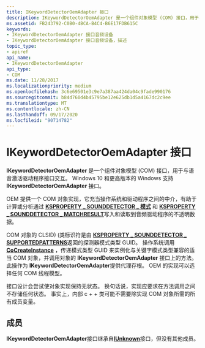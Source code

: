 ```yaml
---
title: IKeywordDetectorOemAdapter 接口
description: IKeywordDetectorOemAdapter 是一个组件对象模型 (COM) 接口，用于与语音激活驱动程序接口交互。 Windows 10 和更高版本的 Windows 支持 IKeywordDetectorOemAdapter 接口。
ms.assetid: FB243792-C0B0-4BCA-B4C4-B6E17FDB615C
keywords:
- IKeywordDetectorOemAdapter 接口音频设备
- IKeywordDetectorOemAdapter 接口音频设备，描述
topic_type:
- apiref
api_name:
- IKeywordDetectorOemAdapter
api_type:
- COM
ms.date: 11/28/2017
ms.localizationpriority: medium
ms.openlocfilehash: 3c6e69501e3c9e7a387aa424da04c9fade990176
ms.sourcegitcommit: b84d760d4b45795be12e625db1d5a4167dc2c9ee
ms.translationtype: MT
ms.contentlocale: zh-CN
ms.lasthandoff: 09/17/2020
ms.locfileid: "90714782"
---
```

# <a name="ikeyworddetectoroemadapter-interface"></a>IKeywordDetectorOemAdapter 接口


**IKeywordDetectorOemAdapter** 是一个组件对象模型 (COM) 接口，用于与语音激活驱动程序接口交互。 Windows 10 和更高版本的 Windows 支持 **IKeywordDetectorOemAdapter** 接口。

OEM 提供一个 COM 对象实现，它充当操作系统和驱动程序之间的中介，有助于计算或分析通过 [**KSPROPERTY \_ SOUNDDETECTOR \_ 模式**](ksproperty-sounddetector-patterns.md) 和 [**KSPROPERTY \_ SOUNDDETECTOR \_ MATCHRESULT**](ksproperty-sounddetector-matchresult.md)写入和读取到音频驱动程序的不透明数据。

COM 对象的 CLSID)  (类标识符是由 [**KSPROPERTY \_ SOUNDDETECTOR \_ SUPPORTEDPATTERNS**](ksproperty-sounddetector-supportedpatterns.md)返回的探测器模式类型 GUID。 操作系统调用 [**CoCreateInstance**](/windows/win32/api/combaseapi/nf-combaseapi-cocreateinstance) ，传递模式类型 GUID 来实例化与关键字模式类型兼容的适当 COM 对象，并调用对象的 **IKeywordDetectorOemAdapter** 接口上的方法。 此操作为 **IKeywordDetectorOemAdapter**提供代理存根。 OEM 的实现可以选择任何 COM 线程模型。

接口设计会尝试使对象实现保持无状态。 换句话说，实现应要求在方法调用之间不存储任何状态。 事实上，内部 c + + 类可能不需要除实现 COM 对象所需的所有成员变量。

<a name="members"></a>成员
-------

**IKeywordDetectorOemAdapter**接口继承自[**IUnknown**](/windows/win32/api/unknwn/nn-unknwn-iunknown)接口，但没有其他成员。

 

